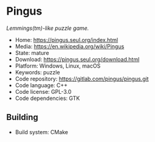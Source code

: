 # Pingus

_Lemmings(tm)-like puzzle game._

- Home: https://pingus.seul.org/index.html
- Media: https://en.wikipedia.org/wiki/Pingus
- State: mature
- Download: https://pingus.seul.org/download.html
- Platform: Windows, Linux, macOS
- Keywords: puzzle
- Code repository: https://gitlab.com/pingus/pingus.git
- Code language: C++
- Code license: GPL-3.0
- Code dependencies: GTK


## Building

- Build system: CMake
